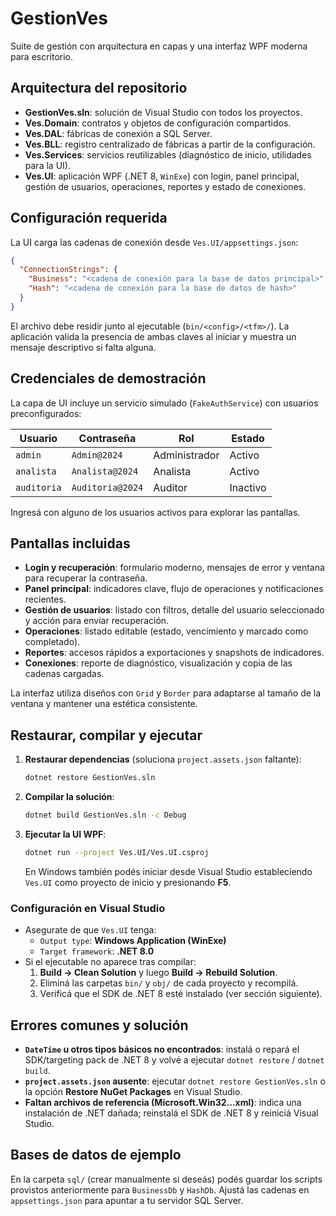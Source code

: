 # GestionVes
Suite de gestión con arquitectura en capas y una interfaz WPF moderna para escritorio.

## Arquitectura del repositorio
- **GestionVes.sln**: solución de Visual Studio con todos los proyectos.
- **Ves.Domain**: contratos y objetos de configuración compartidos.
- **Ves.DAL**: fábricas de conexión a SQL Server.
- **Ves.BLL**: registro centralizado de fábricas a partir de la configuración.
- **Ves.Services**: servicios reutilizables (diagnóstico de inicio, utilidades para la UI).
- **Ves.UI**: aplicación WPF (.NET 8, `WinExe`) con login, panel principal, gestión de usuarios, operaciones, reportes y estado de conexiones.

## Configuración requerida
La UI carga las cadenas de conexión desde `Ves.UI/appsettings.json`:

```json
{
  "ConnectionStrings": {
    "Business": "<cadena de conexión para la base de datos principal>",
    "Hash": "<cadena de conexión para la base de datos de hash>"
  }
}
```

El archivo debe residir junto al ejecutable (`bin/<config>/<tfm>/`). La aplicación valida la presencia de ambas claves al iniciar y muestra un mensaje descriptivo si falta alguna.

## Credenciales de demostración
La capa de UI incluye un servicio simulado (`FakeAuthService`) con usuarios preconfigurados:

| Usuario    | Contraseña      | Rol           | Estado    |
|------------|-----------------|---------------|-----------|
| `admin`    | `Admin@2024`    | Administrador | Activo    |
| `analista` | `Analista@2024` | Analista      | Activo    |
| `auditoria`| `Auditoria@2024`| Auditor       | Inactivo  |

Ingresá con alguno de los usuarios activos para explorar las pantallas.

## Pantallas incluidas
- **Login y recuperación**: formulario moderno, mensajes de error y ventana para recuperar la contraseña.
- **Panel principal**: indicadores clave, flujo de operaciones y notificaciones recientes.
- **Gestión de usuarios**: listado con filtros, detalle del usuario seleccionado y acción para enviar recuperación.
- **Operaciones**: listado editable (estado, vencimiento y marcado como completado).
- **Reportes**: accesos rápidos a exportaciones y snapshots de indicadores.
- **Conexiones**: reporte de diagnóstico, visualización y copia de las cadenas cargadas.

La interfaz utiliza diseños con `Grid` y `Border` para adaptarse al tamaño de la ventana y mantener una estética consistente.

## Restaurar, compilar y ejecutar
1. **Restaurar dependencias** (soluciona `project.assets.json` faltante):
   ```bash
   dotnet restore GestionVes.sln
   ```
2. **Compilar la solución**:
   ```bash
   dotnet build GestionVes.sln -c Debug
   ```
3. **Ejecutar la UI WPF**:
   ```bash
   dotnet run --project Ves.UI/Ves.UI.csproj
   ```
   En Windows también podés iniciar desde Visual Studio estableciendo `Ves.UI` como proyecto de inicio y presionando **F5**.

### Configuración en Visual Studio
- Asegurate de que `Ves.UI` tenga:
  - `Output type`: **Windows Application (WinExe)**
  - `Target framework`: **.NET 8.0**
- Si el ejecutable no aparece tras compilar:
  1. **Build → Clean Solution** y luego **Build → Rebuild Solution**.
  2. Eliminá las carpetas `bin/` y `obj/` de cada proyecto y recompilá.
  3. Verificá que el SDK de .NET 8 esté instalado (ver sección siguiente).

## Errores comunes y solución
- **`DateTime` u otros tipos básicos no encontrados**: instalá o repará el SDK/targeting pack de .NET 8 y volvé a ejecutar `dotnet restore` / `dotnet build`.
- **`project.assets.json` ausente**: ejecutar `dotnet restore GestionVes.sln` o la opción **Restore NuGet Packages** en Visual Studio.
- **Faltan archivos de referencia (Microsoft.Win32...xml)**: indica una instalación de .NET dañada; reinstalá el SDK de .NET 8 y reiniciá Visual Studio.

## Bases de datos de ejemplo
En la carpeta `sql/` (crear manualmente si deseás) podés guardar los scripts provistos anteriormente para `BusinessDb` y `HashDb`. Ajustá las cadenas en `appsettings.json` para apuntar a tu servidor SQL Server.
